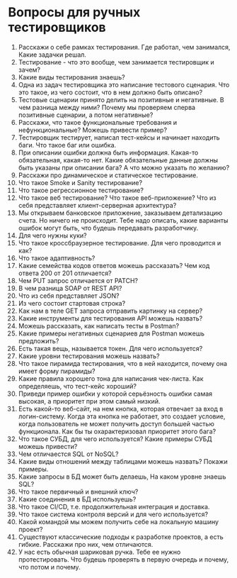 # Вопросы для ручных тестировщиков

1. Расскажи о себе рамках тестирования. Где работал, чем занимался, Какие задачки решал.
1. Тестирование - что это вообще, чем занимается тестировщик и зачем?
1. Какие виды тестирования знаешь?
1. Одна из задач тестировщика это написание тестового сценария. Что это такое, из чего состоит, что в нем должно быть описано?
1. Тестовые сценарии принято делить на позитивные и негативные. В чем разница между ними? Почему мы проверяем сперва позитивные сценарии, а потом негативные?
1. Расскажи, что такое функциональные требования и нефункциональные? Можешь привести пример?
1. Тестировщик тестирует, написал тест-кейсы и начинает находить баги. Что такое баг или ошибка.
1. При описании ошибки должна быть информация. Какая-то обязательная, какая-то нет. Какие обязательные данные должны быть указаны при описании бага? А что можно указать по желанию?
1. Расскажи про динамическое и статическое тестирование.
1. Что такое Smoke и Sanity тестирование?
1. Что такое регрессионное тестирование?
1. Что такое веб тестирование? Что такое веб-приложение? Что из себя представляет клиент-серверная архитектура?
1. Мы открываем банковское приложение, заказываем детализацию счета. Но ничего не происходит. Тебе надо описать, какие варианты ошибок могут быть, что будешь передавать разработчику.
1. Для чего нужны куки?
1. Что такое кроссбраузерное тестирование. Для чего проводится и как?
1. Что такое адаптивность?
1. Какие семейства кодов ответов можешь рассказать? Чем код ответа 200 от 201 отличается?
1. Чем PUT запрос отличается от PATCH?
1. В чем разница SOAP от REST API?
1. Что из себя представляет JSON?
1. Из чего состоит стартовая строка?
1. Как нам в теле GET запроса отправить картинку на сервер?
1. Какие инструменты для тестирования API можешь назвать?
1. Можешь рассказать, как написать тесты в Postman?
1. Какие примеры негативных сценариев для Postman можешь предложить?
1. Есть такая вещь, называется токен. Для чего используется?
1. Какие уровни тестирования можешь назвать?
1. Что такое пирамида тестирования, что в ней находится, почему она имеет форму пирамиды?
1. Какие правила хорошего тона для написания чек-листа. Как определяешь, что тест-кейс хороший?
1. Приведи пример ошибки у которой серьёзность ошибки самая высокая, а приоритет при этом самый низкий.
1. Есть какой-то веб-сайт, на нем кнопка, которая отвечает за вход в логин-систему. Когда эта кнопка не работает, это создает условие, когда пользователь не может получить доступ большей частью функционала. Как бы ты охарактеризовал приоритет этого бага?
1. Что такое СУБД, для чего используется? Какие примеры СУБД можешь привести?
1. Чем отличаестся SQL от NoSQL?
1. Какие виды отношений между таблицами можешь назвать? Покажи примеры.
1. Какие запросы в БД может быть делаешь, На каком уровне знаешь SQL?
1. Что такое первичный и внешний ключ?
1. Какие соединения в БД используешь?
1. Что такое CI/CD, т.е. продолжительная интеграция и доставка.
1. Что такое система контроля версий и для чего используется?
1. Какой командой мы можем получить себе на локальную машину проект?
1. Существуют классические подходы к разработке проектов, а есть гибкие. Расскажи про них, чем отличаются.
1. У нас есть обычная шариковая ручка. Тебе ее нужно протестировать. Что будешь проверять в первую очередь и почему, что потом и почему.
